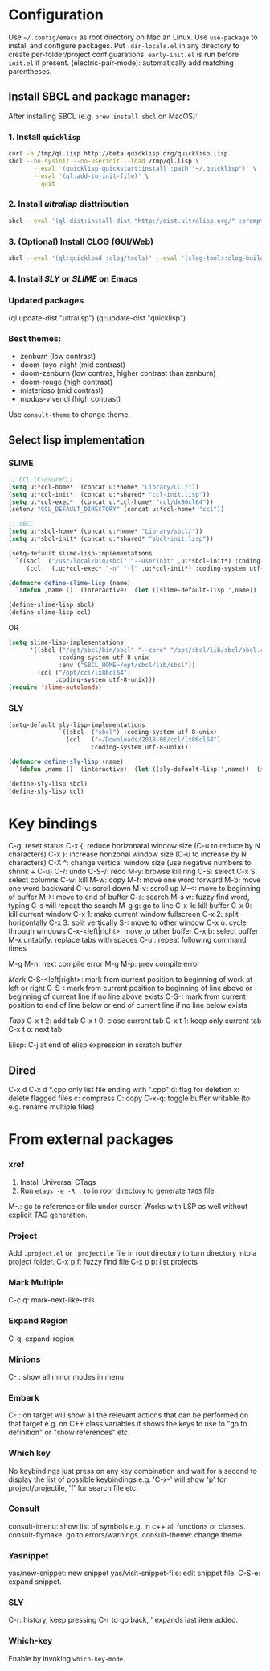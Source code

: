 # Configuration

Use `~/.config/emacs` as root directory on Mac an Linux.
Use `use-package` to install and configure packages.
Put `.dir-locals.el` in any directory to create per-folder/project configuarations.
`early-init.el` is run before `init.el` if present.
(electric-pair-mode): automatically add matching parentheses.


## Install SBCL and package manager:

After installing SBCL (e.g. `brew install sbcl` on MacOS):

### 1. Install `quicklisp`
```sh
curl -o /tmp/ql.lisp http://beta.quicklisp.org/quicklisp.lisp
sbcl --no-sysinit --no-userinit --load /tmp/ql.lisp \
       --eval '(quicklisp-quickstart:install :path "~/.quicklisp")' \
       --eval '(ql:add-to-init-file)' \
       --quit
```

### 2. Install *ultralisp* disttribution
```sh
sbcl --eval '(ql-dist:install-dist "http://dist.ultralisp.org/" :prompt nil)' --eval '(ql:update-all-dists)' --quit

```

### 3. (Optional) Install CLOG (GUI/Web)
```sh
sbcl --eval '(ql:quickload :clog/tools)' --eval '(clog-tools:clog-builder)'
```

### 4. Install *SLY* or *SLIME* on Emacs


### Updated packages

(ql:update-dist "ultralisp")
(ql:update-dist "quicklisp")


### Best themes:

* zenburn (low contrast)
* doom-toyo-night (mid contrast)
* doom-zenburn (low contras, higher contrast than zenburn)
* doom-rouge (high contrast)
* misterioso (mid contrast)
* modus-vivendi (high contrast)

Use `consult-theme` to change theme.

## Select lisp implementation

### SLIME

```lisp
;; CCL (ClosureCL)
(setq u:*ccl-home*  (concat u:*home* "Library/CCL/"))
(setq u:*ccl-init*  (concat u:*shared* "ccl-init.lisp"))
(setq u:*ccl-exec*  (concat u:*ccl-home* "ccl/dx86cl64"))
(setenv "CCL_DEFAULT_DIRECTORY" (concat u:*ccl-home* "ccl"))

;; SBCL
(setq u:*sbcl-home* (concat u:*home* "Library/sbcl/"))
(setq u:*sbcl-init* (concat u:*shared* "sbcl-init.lisp"))

(setq-default slime-lisp-implementations
  `((sbcl  ("/usr/local/bin/sbcl" "--userinit" ,u:*sbcl-init*) :coding-system utf-8-unix)
     (ccl   (,u:*ccl-exec* "-n" "-l" ,u:*ccl-init*) :coding-system utf-8-unix)))

(defmacro define-slime-lisp (name)
  `(defun ,name ()  (interactive)  (let ((slime-default-lisp ',name))  (slime))))

(define-slime-lisp sbcl)
(define-slime-lisp ccl)
```
OR

```lisp
(setq slime-lisp-implementations
      '((sbcl ("/opt/sbcl/bin/sbcl" "--core" "/opt/sbcl/lib/sbcl/sbcl.core")
              :coding-system utf-8-unix
              :env ("SBCL_HOME=/opt/sbcl/lib/sbcl"))
        (ccl ("/opt/ccl/lx86cl64")
             :coding-system utf-8-unix)))
(require 'slime-autoloads)
```


### SLY

```lisp
(setq-default sly-lisp-implementations
              `((sbcl  ("sbcl") :coding-system utf-8-unix)
                (ccl   ("~/Downloads/2018-06/ccl/lx86cl64")
                       :coding-system utf-8-unix)))

(defmacro define-sly-lisp (name)
  `(defun ,name ()  (interactive)  (let ((sly-default-lisp ',name))  (sly))))

(define-sly-lisp sbcl)
(define-sly-lisp ccl)
```

# Key bindings

C-g: reset status
C-x {: reduce horizonatal window size (C-u <N> to reduce by N characters)
C-x }: increase horizonal window size (C-u <N> to increase by N characters)
C-X ^: change vertical window size (use negative numbers to shrink + C-u)
C-/: undo
C-S-/: redo
M-y: browse kill ring
C-S: select
C-x S: select columns
C-w: kill
M-w: copy
M-f: move one word forward
M-b: move one word backward
C-v: scroll down
M-v: scroll up
M-<: move to beginning of buffer
M->: move to end of buffer
C-s: search
M-s w: fuzzy find word, typing C-s will repeat the search
M-g g: go to line
C-x-k: kill buffer
C-x 0: kill current window
C-x 1: make current window fullscreen
C-x 2: split horizontally
C-x 3: split vertically
S-<arrow>: move to other window
C-x o: cycle through windows
C-x-<left|right>: move to other buffer
C-x b: select buffer
M-x untabify: replace tabs with spaces
C-u <number>: repeat following command <number> times

M-g M-n: next compile error
M-g M-p: prev compile error

*Mark*
C-S-<left|right>: mark from current position to beginning of work at left or right
C-S-<up>: mark from current position to beginning of line above or beginning
of current line if no line above exists
C-S-<down>: mark from current position to end of line below or end of current line
if no line below exists

*Tabs*
C-x t 2: add tab
C-x t 0: close current tab
C-x t 1: keep only current tab
C-x t o: next tab


Elisp: C-j at end of elisp expression in scratch buffer


## Dired
C-x d
C-x d *.cpp only list file ending with ".cpp"
d: flag for deletion
x: delete flagged files
c: compress
C: copy
C-x-q: toggle buffer writable (to e.g. rename multiple files)

# From external packages

### xref
1. Install Universal CTags
2. Run `etags -e -R .` to in roor directory to generate `TAGS` file.

M-.: go to reference or file under cursor. Works with LSP as well without explicit TAG generation.

### Project
Add `.project.el` or `.projectile` file in root directory to turn
directory into a project folder.
C-x p f: fuzzy find file
C-x p p: list projects

### Mark Multiple
C-c q: mark-next-like-this

### Expand Region
C-q: expand-region

### Minions
C-.: show all minor modes in menu

### Embark
C-.: on target will show all the relevant actions
that can be performed on that target e.g. on  C++
class variables it shows the keys to use to "go to definition" or "show references" etc.

### Which key
No keybindings just press on any key combination and wait for a second to
display the list of possible keybindings e.g. 'C-x-' will show 'p'
for project/projectile, 'f' for search file etc.

### Consult
consult-imenu: show list of symbols e.g. in c++ all functions or classes.
consult-flymake: go to errors/warnings.
consult-theme: change theme.

### Yasnippet
yas/new-snippet: new snippet
yas/visit-snippet-file: edit snippet file.
C-S-e: expand snippet.

### SLY
C-r: history, keep pressing C-r to go back, '<space> expands last item added.

### Which-key
Enable by invoking `which-key-mode`.
